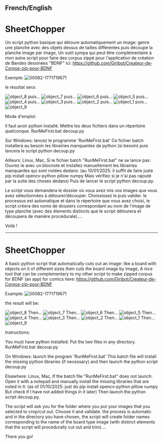 French/English
-----
# SheetChopper
Un script python basique qui détoure automatiquement un image: genre une planche avec des objets dessus de tailles différentes puis découpe la planche image par image,
Un outil sympa qui peut être complémentaire à mon autre script pour faire des corpus zippé pour l'application de création de Bandes dessinées "BDNF" ici: https://github.com/Giribot/Createur-de-Corpus-zip-pour-BDNF

Exemple:
![00082-1771719671](https://github.com/user-attachments/assets/8d47ec10-7a68-4b97-b9a0-48b710e3d7b3)

le résultat sera:

![object_8](https://github.com/user-attachments/assets/3c4dee16-fe5f-4d4e-9688-36c78c4ff45b)
puis...
![object_7](https://github.com/user-attachments/assets/28560715-cbc1-410f-8c4d-58643379f2f3)
puis...
![object_6](https://github.com/user-attachments/assets/a33c3359-147b-47cf-9ca0-e4715f586006)
puis...
![object_5](https://github.com/user-attachments/assets/c60020b6-ae22-4ff7-8a14-734540a0655c)
puis...
![object_4](https://github.com/user-attachments/assets/f9f06382-0189-4d8e-916f-026224fa1e4e)
puis...
![object_3](https://github.com/user-attachments/assets/59d8507d-751c-461d-be5c-feb417955a92)
puis...
![object_2](https://github.com/user-attachments/assets/babbe988-fed1-48d6-b134-4f0aebef537a)
puis...
![object_1](https://github.com/user-attachments/assets/7db863f7-05fb-4bfd-a463-92ab4907c9f7)
puis...
![object_9](https://github.com/user-attachments/assets/7da9fe90-c1d5-4834-bf91-41db7e8b9b4c)

Mode d'emploi:

Il faut avoir python installé.
Mettre les deux fichiers dans un répertoire quelconque.
RunMeFirst.bat
decoup.py

Sur Windows: lancez le programme 'RunMeFirst.bat'
Ce fichier batch installera au besoin les librairies manquantes de python (si besoin) puis lancera le script python decoup.py

Ailleurs: Linux, Mac,
Si le fichier batch "RunMeFirst.bat" ne se lance pas:
Ouvrez le avec un blocnote et installez manuellement les librairies manquantes qui sont notées dedans:
(au 10/01/2025: il suffit de faire juste
pip install opencv-python pillow numpy 
Mais vérifiez si je n'ai pas rajouté par la suite des choses dedans)
Puis de lancer le script python
decoup.py.

Le script vous demandera le dossier où vous avez mis vos images que vous avez sélectionnées à détourer/découper.
Choississez le puis valider.
le processus est automatique et dans le répertoire que vous avez choisi, le script créera des noms de dossiers correspondant au nom de l'image de type planche (avec des élements distincts que le script détourera et découpera de manière procédurale)....

Voilà !

-----

# SheetChopper
A basic python script that automatically cuts out an image: like a board with objects on it of different sizes then cuts the board image by image,
A nice tool that can be complementary to my other script to make zipped corpus for BDNF (an app) for comics here: https://github.com/Giribot/Createur-de-Corpus-zip-pour-BDNF

Example:
![00082-1771719671](https://github.com/user-attachments/assets/8d47ec10-7a68-4b97-b9a0-48b710e3d7b3)

the result will be:

![object_8](https://github.com/user-attachments/assets/3c4dee16-fe5f-4d4e-9688-36c78c4ff45b)
Then...
![object_7](https://github.com/user-attachments/assets/28560715-cbc1-410f-8c4d-58643379f2f3)
Then...
![object_6](https://github.com/user-attachments/assets/a33c3359-147b-47cf-9ca0-e4715f586006)
Then...
![object_5](https://github.com/user-attachments/assets/c60020b6-ae22-4ff7-8a14-734540a0655c)
Then...
![object_4](https://github.com/user-attachments/assets/f9f06382-0189-4d8e-916f-026224fa1e4e)
Then...
![object_3](https://github.com/user-attachments/assets/59d8507d-751c-461d-be5c-feb417955a92)
Then...
![object_2](https://github.com/user-attachments/assets/babbe988-fed1-48d6-b134-4f0aebef537a)
Then...
![object_1](https://github.com/user-attachments/assets/7db863f7-05fb-4bfd-a463-92ab4907c9f7)
Then...
![object_9](https://github.com/user-attachments/assets/7da9fe90-c1d5-4834-bf91-41db7e8b9b4c)

Instructions:

You must have python installed.
Put the two files in any directory.
RunMeFirst.bat
decoup.py

On Windows: launch the program 'RunMeFirst.bat'
This batch file will install the missing python libraries (if necessary) and then launch the python script decoup.py

Elsewhere: Linux, Mac,
If the batch file "RunMeFirst.bat" does not launch:
Open it with a notepad and manually install the missing libraries that are noted in it:
(as of 01/10/2025: just do
pip install opencv-python pillow numpy
But check if I have not added things in it later)
Then launch the python script
decoup.py.

The script will ask you for the folder where you put your images that you selected to crop/cut out.
Choose it and validate.
the process is automatic and in the directory you have chosen, the script will create folder names corresponding to the name of the board type image (with distinct elements that the script will procedurally cut out and trim)....

There you go!
